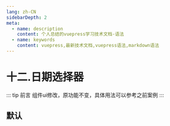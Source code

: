 ```yaml
---
lang: zh-CN
sidebarDepth: 2
meta:
  - name: description
    content: 个人总结的vuepress学习技术文档-语法
  - name: keywords
    content: vuepress,最新技术文档,vuepress语法,markdown语法
---
```



# 十二.日期选择器

::: tip 前言
组件ui修改，原功能不变，具体用法可以参考之前案例
:::

## 默认

<preview path="./datepicker-default.vue"></preview>

<preview path="./datepicker-show.vue"></preview>